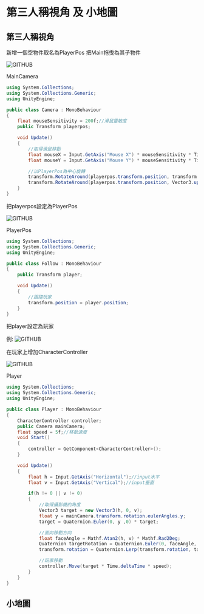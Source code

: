 # 第三人稱視角 及 小地圖
## 第三人稱視角
新增一個空物件取名為PlayerPos 把Main拖曳為其子物件

![GITHUB](https://i.imgur.com/eJlvJFA.png)

MainCamera
```C#
using System.Collections;
using System.Collections.Generic;
using UnityEngine;

public class Camera : MonoBehaviour
{
    float mouseSensitivity = 200f;//滑鼠靈敏度
    public Transform playerpos;

    void Update()
    {
        //取得滑鼠移動
        float mouseX = Input.GetAxis("Mouse X") * mouseSensitivity * Time.deltaTime;
        float mouseY = Input.GetAxis("Mouse Y") * mouseSensitivity * Time.deltaTime;

        //以PlayerPos為中心旋轉
        transform.RotateAround(playerpos.transform.position, transform.right, -mouseY);
        transform.RotateAround(playerpos.transform.position, Vector3.up, mouseX);
    }
}
```
把playerpos設定為PlayerPos

![GITHUB](https://i.imgur.com/Uu2fZHG.png)

PlayerPos
```C#
using System.Collections;
using System.Collections.Generic;
using UnityEngine;

public class Follow : MonoBehaviour
{
    public Transform player;

    void Update()
    {
        //跟隨玩家
        transform.position = player.position;
    }
}
```
把player設定為玩家

例: ![GITHUB](https://i.imgur.com/XM9NIM4.png)

在玩家上增加CharacterController

![GITHUB](https://i.imgur.com/A86mBtb.png)

Player
```C#
using System.Collections;
using System.Collections.Generic;
using UnityEngine;

public class Player : MonoBehaviour
{
    CharacterController controller;
    public Camera mainCamera;
    float speed = 5f;//移動速度
    void Start()
    {
        controller = GetComponent<CharacterController>();
    }

    void Update()
    {
        float h = Input.GetAxis("Horizontal");//input水平
        float v = Input.GetAxis("Vertical");//input垂直

        if(h != 0 || v != 0)
        {
            //取得攝影機的角度
            Vector3 target = new Vector3(h, 0, v);
            float y = mainCamera.transform.rotation.eulerAngles.y;
            target = Quaternion.Euler(0, y ,0) * target;

            //面向移動方向
            float faceAngle = Mathf.Atan2(h, v) * Mathf.Rad2Deg;
            Quaternion targetRotation = Quaternion.Euler(0, faceAngle, 0);
            transform.rotation = Quaternion.Lerp(transform.rotation, targetRotation * Quaternion.Euler(0, y ,0), 0.2f);

            //玩家移動
            controller.Move(target * Time.deltaTime * speed);
        }
    }
}

```


## 小地圖

